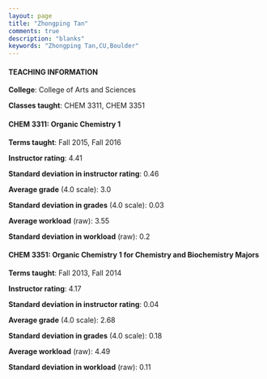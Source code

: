 ```yaml
---
layout: page
title: "Zhongping Tan" 
comments: true
description: "blanks"
keywords: "Zhongping Tan,CU,Boulder"
---
```

<head>
<script src="https://ajax.googleapis.com/ajax/libs/jquery/2.1.3/jquery.min.js"></script>
<script src="https://dl.dropboxusercontent.com/s/pc42nxpaw1ea4o9/highcharts.js?dl=0"></script>
<!-- <script src="../assets/js/highcharts.js"></script> -->
<style type="text/css">@font-face {
	font-family: "Bebas Neue";
	src: url(https://www.filehosting.org/file/details/544349/BebasNeue Regular.otf) format("opentype");
	}
	h1.Bebas { 
		font-family: "Bebas Neue", Verdana, Tahoma;
	}
</style>
</head>
	   
#### TEACHING INFORMATION

**College**: College of Arts and Sciences

**Classes taught**: CHEM 3311, CHEM 3351

#### CHEM 3311: Organic Chemistry 1

**Terms taught**: Fall 2015, Fall 2016

**Instructor rating**: 4.41

**Standard deviation in instructor rating**: 0.46

**Average grade** (4.0 scale): 3.0

**Standard deviation in grades** (4.0 scale): 0.03

**Average workload** (raw): 3.55

**Standard deviation in workload** (raw): 0.2

#### CHEM 3351: Organic Chemistry 1 for Chemistry and Biochemistry Majors

**Terms taught**: Fall 2013, Fall 2014

**Instructor rating**: 4.17

**Standard deviation in instructor rating**: 0.04

**Average grade** (4.0 scale): 2.68

**Standard deviation in grades** (4.0 scale): 0.18

**Average workload** (raw): 4.49

**Standard deviation in workload** (raw): 0.11

